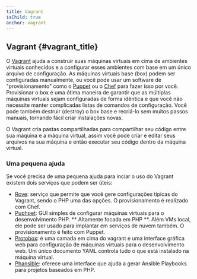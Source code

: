 ```yaml
---
title: Vagrant
isChild: true
anchor: vagrant
---
```


## Vagrant {#vagrant_title}

O [Vagrant][vagrant] ajuda a construir suas máquinas virtuais em cima de ambientes virtuais conhecidos e a configurar esses ambientes com base em um único arquivo de configuração.
As máquinas
virtuais base (box) podem ser configuradas manualmente, ou você pode usar um software de "provisionamento" como o
[Puppet][puppet] ou o [Chef][chef] para fazer isso por você. Provisionar o box é uma ótima maneira de garantir que
as múltiplas máquinas virtuais sejam configuradas de forma idêntica e que você não necessite manter complicadas
listas de comandos de configuração. Você pode também destruir (destroy) o box base e recriá-lo sem muitos passos
manuais, tornando fácil criar instalações novas.

O Vagrant cria pastas compartilhadas para compartilhar seu código entre sua máquina e a máquina virtual, assim você
pode criar e editar seus arquivos na sua máquina e então executar seu código dentro da máquina virtual.

### Uma pequena ajuda

Se você precisa de uma pequena ajuda para inciar o uso do Vagrant existem dois serviços que podem ser úteis:
- [Rove][rove]: serviço que permite que você gere configurações típicas do Vagrant, sendo o PHP uma das opções. O provisionamento é realizado com Chef.
- [Puphpet][puphpet]: GUI simples de configurar máquinas virtuais para o desenvolvimento PHP. ** Altamente focada em PHP **. Além VMs local, ele pode ser usado para implantar em serviços de nuvem também. O provisionamento é feito com Puppet.
- [Protobox][protobox]: é uma camada em cima do vagrant e uma interface gráfica web para configuração de máquinas virtuais para o desenvolvimento web. Um único documento YAML controla tudo o que está instalado na máquina virtual.
- [Phansible][phansible]: oferece uma interface que ajuda a gerar Ansible Playbooks para projetos baseados em PHP.

[vagrant]: http://vagrantup.com/
[puppet]: http://www.puppetlabs.com/
[chef]: http://www.opscode.com/
[rove]: http://rove.io/
[puphpet]: https://puphpet.com/
[protobox]: http://getprotobox.com/
[phansible]: http://phansible.com/
